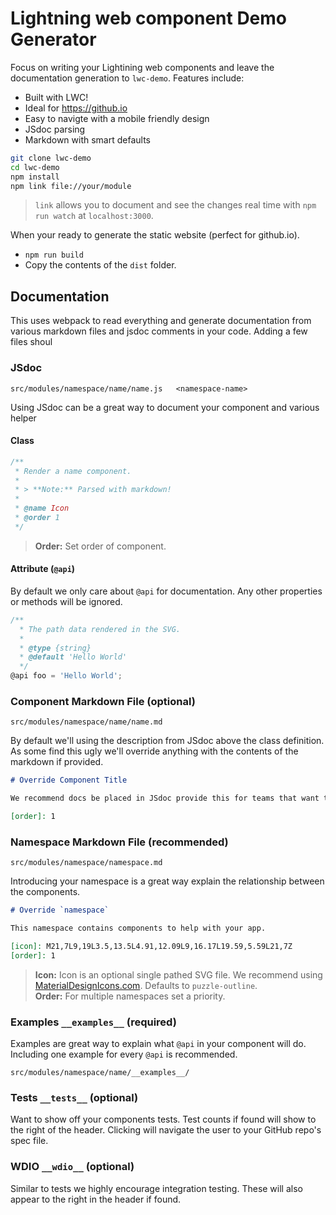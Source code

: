 # Lightning web component Demo Generator

Focus on writing your Lightining web components and leave the documentation generation to `lwc-demo`. Features include:

- Built with LWC!
- Ideal for https://github.io
- Easy to navigte with a mobile friendly design
- JSdoc parsing
- Markdown with smart defaults

```sh
git clone lwc-demo
cd lwc-demo
npm install
npm link file://your/module
```

> `link` allows you to document and see the changes real time with `npm run watch` at `localhost:3000`.

When your ready to generate the static website (perfect for github.io).

- `npm run build`
- Copy the contents of the `dist` folder.

## Documentation

This uses webpack to read everything and generate documentation from various markdown files and jsdoc comments in your code. Adding a few files shoul

### JSdoc

```text
src/modules/namespace/name/name.js   <namespace-name>
```

Using JSdoc can be a great way to document your component and various helper

#### Class

```js
/**
 * Render a name component.
 * 
 * > **Note:** Parsed with markdown!
 * 
 * @name Icon
 * @order 1
 */
```

> **Order:** Set order of component.

#### Attribute (`@api`)

By default we only care about `@api` for documentation. Any other properties or methods will be ignored.

```js
/**
  * The path data rendered in the SVG.
  *
  * @type {string}
  * @default 'Hello World'
  */
@api foo = 'Hello World';
```

### Component Markdown File (optional)

```text
src/modules/namespace/name/name.md
```

By default we'll using the description from JSdoc above the class definition. As some find this ugly we'll override anything with the contents of the markdown if provided.

```md
# Override Component Title

We recommend docs be placed in JSdoc provide this for teams that want to keep their components simple.

[order]: 1
```

### Namespace Markdown File (recommended)

```text
src/modules/namespace/namespace.md
```

Introducing your namespace is a great way explain the relationship between the components.

```md
# Override `namespace`

This namespace contains components to help with your app.

[icon]: M21,7L9,19L3.5,13.5L4.91,12.09L9,16.17L19.59,5.59L21,7Z
[order]: 1
```

> **Icon:** Icon is an optional single pathed SVG file. We recommend using [MaterialDesignIcons.com](https://materialdesignicons.com). Defaults to `puzzle-outline`.<br/>
> **Order:** For multiple namespaces set a priority.

### Examples `__examples__` (required)

Examples are great way to explain what `@api` in your component will do. Including one example for every `@api` is recommended.

```text
src/modules/namespace/name/__examples__/
```

### Tests `__tests__` (optional)

Want to show off your components tests. Test counts if found will show to the right of the header. Clicking will navigate the user to your GitHub repo's spec file.

### WDIO `__wdio__` (optional)

Similar to tests we highly encourage integration testing. These will also appear to the right in the header if found.